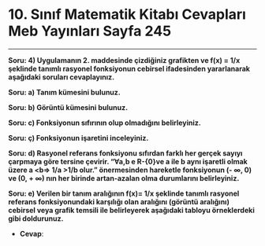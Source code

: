# 10. Sınıf Matematik Kitabı Cevapları Meb Yayınları Sayfa 245

---

**Soru: 4) Uygulamanın 2. maddesinde çizdiğiniz grafikten ve f(x) = 1/x şeklinde tanımlı rasyonel fonksiyonun cebirsel ifadesinden yararlanarak aşağıdaki soruları cevaplayınız.**

**Soru: a) Tanım kümesini bulunuz.**

**Soru: b) Görüntü kümesini bulunuz.**

**Soru: c) Fonksiyonun sıfırının olup olmadığını belirleyiniz.**

**Soru: ç) Fonksiyonun işaretini inceleyiniz.**

**Soru: d) Rasyonel referans fonksiyonu sıfırdan farklı her gerçek sayıyı çarpmaya göre tersine çevirir. “∀a,b e R-{0}ve a ile b aynı işaretli olmak üzere a <b=> 1/a >1/b olur.” önermesinden hareketle fonksiyonun (- ∞, 0) ve (0, + ∞) nın her birinde artan-azalan olma durumlarını belirleyiniz.**

**Soru: e) Verilen bir tanım aralığının f(x)= 1/x şeklinde tanımlı rasyonel referans fonksiyonundaki karşılığı olan aralığını (görüntü aralığını) cebirsel veya grafik temsili ile belirleyerek aşağıdaki tabloyu örneklerdeki gibi doldurunuz.**

-   **Cevap**: